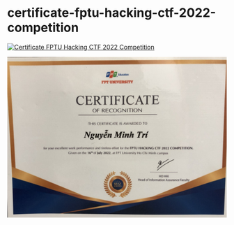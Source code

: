 # certificate-fptu-hacking-ctf-2022-competition

[![Certificate FPTU Hacking CTF 2022 Competition](https://github.com/fourmen-manchester-united/swp391-eTransportationSystem/actions/workflows/main_etransportation-webapp-api.yml/badge.svg)](https://github.com/trichoip/certificate-fptu-hacking-ctf-2022-competition)

![alt](img/IMG_8147.jpeg)
